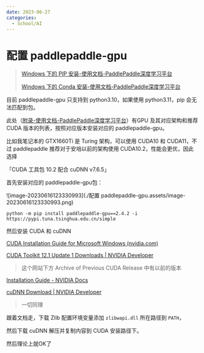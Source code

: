 ```yaml
---
date: 2023-06-27
categories:
  - School/AI
---
```


# 配置 paddlepaddle-gpu

> [Windows 下的 PIP 安装-使用文档-PaddlePaddle深度学习平台](https://www.paddlepaddle.org.cn/documentation/docs/zh/install/pip/windows-pip.html#shouxianqingninxuanzenindebanben)
>
> [Windows 下的 Conda 安装-使用文档-PaddlePaddle深度学习平台](https://www.paddlepaddle.org.cn/documentation/docs/zh/install/conda/windows-conda.html#gpu-paddlepaddle)

目前 paddlepaddle-gpu 只支持到 python3.10，如果使用 python3.11，pip 会无法匹配到包。

此处（[附录-使用文档-PaddlePaddle深度学习平台](https://www.paddlepaddle.org.cn/documentation/docs/zh/install/Tables.html#nvidia-gpu)）有GPU 及其对应架构和推荐 CUDA 版本的列表，按照对应版本安装对应的 paddlepaddle-gpu。



比如我笔记本的 GTX1660Ti 是 Turing 架构，可以使用 CUDA10 和 CUDA11，不过 paddlepaddle 推荐对于安培以前的架构使用 CUDA10.2，性能会更优，因此选择

「CUDA 工具包 10.2 配合 cuDNN v7.6.5」

首先安装对应的 paddlepaddle-gpu包：

![image-20230616123330993](./配置 paddlepaddle-gpu.assets/image-20230616123330993.png)

```terminal
python -m pip install paddlepaddle-gpu==2.4.2 -i https://pypi.tuna.tsinghua.edu.cn/simple
```

然后安装 CUDA 和 cuDNN



[CUDA Installation Guide for Microsoft Windows (nvidia.com)](https://docs.nvidia.com/cuda/cuda-installation-guide-microsoft-windows/index.html)

[CUDA Toolkit 12.1 Update 1 Downloads | NVIDIA Developer](https://developer.nvidia.com/cuda-downloads)

> 这个网站下方 Archive of Previous CUDA Release 中有以前的版本

[Installation Guide - NVIDIA Docs](https://docs.nvidia.com/deeplearning/cudnn/install-guide/index.html#install-windows)

[cuDNN Download | NVIDIA Developer](https://developer.nvidia.com/rdp/cudnn-download)

> 一切同理

跟着文档走，下载 Zlib 配置环境变量添加 `zlibwapi.dll` 所在路径到 `PATH`，

然后下载 cuDNN 解压并复制内容到 CUDA 安装路径下。

然后理论上就OK了
